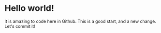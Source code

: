# Hello world!
It is amazing to code here in Github. 
This is a good start, and a new change. Let's commit it!
